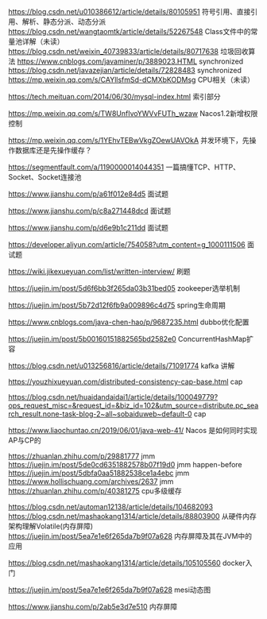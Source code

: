 https://blog.csdn.net/u010386612/article/details/80105951 符号引用、直接引用、解析、静态分派、动态分派  
https://blog.csdn.net/wangtaomtk/article/details/52267548 Class文件中的常量池详解（未读）
https://blog.csdn.net/weixin_40739833/article/details/80717638 垃圾回收算法
https://www.cnblogs.com/javaminer/p/3889023.HTML synchronized
https://blog.csdn.net/javazejian/article/details/72828483 synchronized
https://mp.weixin.qq.com/s/CAYllsfmSd-dCMXbKODMsg CPU相关（未读）


https://tech.meituan.com/2014/06/30/mysql-index.html 索引部分



https://mp.weixin.qq.com/s/TW8UnfIvoYWVvFUTh_wzaw Nacos1.2新增权限控制


https://mp.weixin.qq.com/s/1YEhvTEBwVkgZOewUAVOkA 并发环境下，先操作数据库还是先操作缓存？ 


https://segmentfault.com/a/1190000014044351 一篇搞懂TCP、HTTP、Socket、Socket连接池

https://www.jianshu.com/p/a61f012e84d5 面试题

https://www.jianshu.com/p/c8a271448dcd 面试题


https://www.jianshu.com/p/d6e9b1c211dd 面试题

https://developer.aliyun.com/article/754058?utm_content=g_1000111506 面试题

https://wiki.jikexueyuan.com/list/written-interview/ 刷题



https://juejin.im/post/5d6f6bb3f265da03b31bed05 zookeeper选举机制


https://juejin.im/post/5b72d12f6fb9a009896c4d75  spring生命周期


https://www.cnblogs.com/java-chen-hao/p/9687235.html dubbo优化配置


https://juejin.im/post/5b00160151882565bd2582e0 ConcurrentHashMap扩容


https://blog.csdn.net/u013256816/article/details/71091774 kafka 讲解



https://youzhixueyuan.com/distributed-consistency-cap-base.html cap


https://blog.csdn.net/huaidandaidai1/article/details/100049779?ops_request_misc=&request_id=&biz_id=102&utm_source=distribute.pc_search_result.none-task-blog-2~all~sobaiduweb~default-0 cap


https://www.liaochuntao.cn/2019/06/01/java-web-41/ Nacos 是如何同时实现AP与CP的




https://zhuanlan.zhihu.com/p/29881777 jmm
https://juejin.im/post/5de0cd6351882578b07f19d0 jmm happen-before
https://juejin.im/post/5dbfa0aa51882538ce1a4ebc jmm
https://www.hollischuang.com/archives/2637 jmm
https://zhuanlan.zhihu.com/p/40381275 cpu多级缓存

https://blog.csdn.net/automan12138/article/details/104682093 
https://blog.csdn.net/mashaokang1314/article/details/88803900 从硬件内存架构理解Volatile(内存屏障)
https://juejin.im/post/5ea7e1e6f265da7b9f07a628 内存屏障及其在JVM中的应用

https://blog.csdn.net/mashaokang1314/article/details/105105560 docker入门



https://juejin.im/post/5ea7e1e6f265da7b9f07a628 mesi动态图



https://www.jianshu.com/p/2ab5e3d7e510 内存屏障